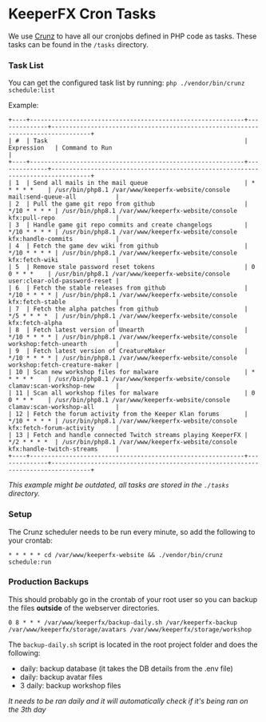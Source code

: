 KeeperFX Cron Tasks
===================


We use [Crunz](https://packagist.org/packages/crunzphp/crunz) to have all our cronjobs defined in PHP code as tasks.
These tasks can be found in the `/tasks` directory.



### Task List

You can get the configured task list by running: `php ./vendor/bin/crunz schedule:list`

Example:

```
+----+------------------------------------------------------------+--------------+---------------------------------------------------------------------------------+
| #  | Task                                                       | Expression   | Command to Run                                                                  |
+----+------------------------------------------------------------+--------------+---------------------------------------------------------------------------------+
| 1  | Send all mails in the mail queue                           | * * * * *    | /usr/bin/php8.1 /var/www/keeperfx-website/console mail:send-queue-all           |
| 2  | Pull the game git repo from github                         | */10 * * * * | /usr/bin/php8.1 /var/www/keeperfx-website/console kfx:pull-repo                 |
| 3  | Handle game git repo commits and create changelogs         | */10 * * * * | /usr/bin/php8.1 /var/www/keeperfx-website/console kfx:handle-commits            |
| 4  | Fetch the game dev wiki from github                        | */10 * * * * | /usr/bin/php8.1 /var/www/keeperfx-website/console kfx:fetch-wiki                |
| 5  | Remove stale password reset tokens                         | 0 0 * * *    | /usr/bin/php8.1 /var/www/keeperfx-website/console user:clear-old-password-reset |
| 6  | Fetch the stable releases from github                      | */10 * * * * | /usr/bin/php8.1 /var/www/keeperfx-website/console kfx:fetch-stable              |
| 7  | Fetch the alpha patches from github                        | */5 * * * *  | /usr/bin/php8.1 /var/www/keeperfx-website/console kfx:fetch-alpha               |
| 8  | Fetch latest version of Unearth                            | */10 * * * * | /usr/bin/php8.1 /var/www/keeperfx-website/console workshop:fetch-unearth        |
| 9  | Fetch latest version of CreatureMaker                      | */10 * * * * | /usr/bin/php8.1 /var/www/keeperfx-website/console workshop:fetch-creature-maker |
| 10 | Scan new workshop files for malware                        | * * * * *    | /usr/bin/php8.1 /var/www/keeperfx-website/console clamav:scan-workshop-new      |
| 11 | Scan all workshop files for malware                        | 0 0 * * *    | /usr/bin/php8.1 /var/www/keeperfx-website/console clamav:scan-workshop-all      |
| 12 | Fetch the forum activity from the Keeper Klan forums       | */10 * * * * | /usr/bin/php8.1 /var/www/keeperfx-website/console kfx:fetch-forum-activity      |
| 13 | Fetch and handle connected Twitch streams playing KeeperFX | */2 * * * *  | /usr/bin/php8.1 /var/www/keeperfx-website/console kfx:handle-twitch-streams     |
+----+------------------------------------------------------------+--------------+---------------------------------------------------------------------------------+
```

_This example might be outdated, all tasks are stored in the `./tasks` directory._



### Setup

The Crunz scheduler needs to be run every minute, so add the following to your crontab:

```
* * * * * cd /var/www/keeperfx-website && ./vendor/bin/crunz schedule:run
```



### Production Backups

This should probably go in the crontab of your root user so you can backup the files **outside** of the webserver directories.

```
0 8 * * * /var/www/keeperfx/backup-daily.sh /var/keeperfx-backup /var/www/keeperfx/storage/avatars /var/www/keeperfx/storage/workshop
```

The `backup-daily.sh` script is located in the root project folder and does the following:
- daily: backup database (it takes the DB details from the .env file)
- daily: backup avatar files
- 3 daily: backup workshop files

_It needs to be ran daily and it will automatically check if it's being ran on the 3th day_
